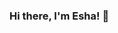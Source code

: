 ### Hi there, I'm Esha! 👋

<!--
**EKcellent/EKcellent** is a ✨ _special_ ✨ repository because its `README.md` (this file) appears on your GitHub profile.

___

:school: ###Education

Duke University Class of 2025

Major in Computer Science | Minor in Finance

Here are some ideas to get you started:

- 🔭 I’m currently working on ...
- 🌱 I’m currently learning ...
- 👯 I’m looking to collaborate on ...
- 🤔 I’m looking for help with ...
- 💬 Ask me about ...
- 📫 How to reach me: ...
- 😄 Pronouns: ...
- ⚡ Fun fact: ...
-->
